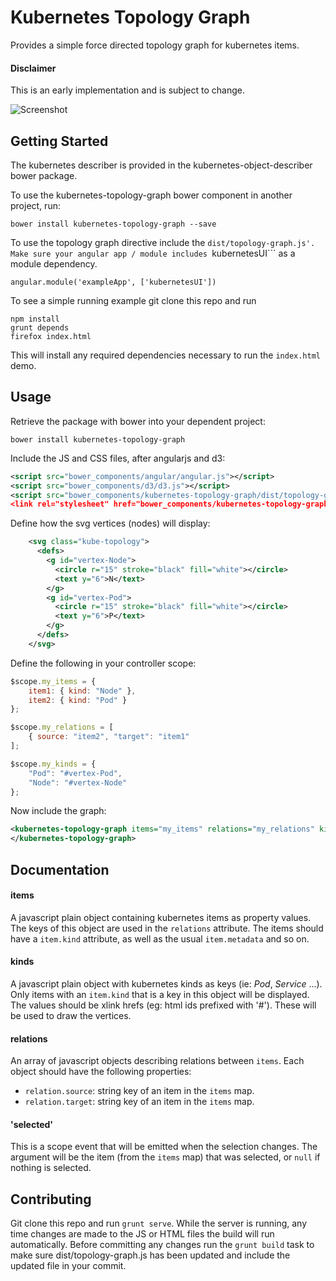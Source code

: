 Kubernetes Topology Graph
=========================

Provides a simple force directed topology graph for kubernetes items.

#### Disclaimer
This is an early implementation and is subject to change.

![Screenshot](https://raw.github.com/kubernetes-ui/topology-graph/master/scratch/screenshot.png)

Getting Started
---------------

The kubernetes describer is provided in the kubernetes-object-describer bower package.

To use the kubernetes-topology-graph bower component in another project, run:

```
bower install kubernetes-topology-graph --save
```

To use the topology graph directive include the ```dist/topology-graph.js'. Make sure your
angular app / module includes ```kubernetesUI``` as a module dependency.

```
angular.module('exampleApp', ['kubernetesUI'])
```

To see a simple running example git clone this repo and run

```
npm install
grunt depends
firefox index.html
```

This will install any required dependencies necessary to run the ```index.html``` demo.

Usage
-----

Retrieve the package with bower into your dependent project:

```
bower install kubernetes-topology-graph
```

Include the JS and CSS files, after angularjs and d3:

```xml
<script src="bower_components/angular/angular.js"></script>
<script src="bower_components/d3/d3.js"></script>
<script src="bower_components/kubernetes-topology-graph/dist/topology-graph.js"></script
<link rel="stylesheet" href="bower_components/kubernetes-topology-graph/dist/topology-graph.css" />
```

Define how the svg vertices (nodes) will display:

```xml
    <svg class="kube-topology">
      <defs>
        <g id="vertex-Node">
          <circle r="15" stroke="black" fill="white"></circle>
          <text y="6">N</text>
        </g>
        <g id="vertex-Pod">
          <circle r="15" stroke="black" fill="white"></circle>
          <text y="6">P</text>
        </g>
      </defs>
    </svg>
```

Define the following in your controller scope:

```javascript
$scope.my_items = {
    item1: { kind: "Node" },
    item2: { kind: "Pod" }
};

$scope.my_relations = [
    { source: "item2", "target": "item1"
];

$scope.my_kinds = {
    "Pod": "#vertex-Pod",
    "Node": "#vertex-Node"
};
```

Now include the graph:

```xml
<kubernetes-topology-graph items="my_items" relations="my_relations" kinds="my_kinds">
</kubernetes-topology-graph>
```

Documentation
-------------

#### items

A javascript plain object containing kubernetes items as property values. The keys
of this object are used in the ```relations``` attribute. The items should have a
```item.kind``` attribute, as well as the usual ```item.metadata``` and so on.

#### kinds

A javascript plain object with kubernetes kinds as keys (ie: *Pod*, *Service* ...). Only
items with an ```item.kind``` that is a key in this object will be displayed. The
values should be xlink hrefs (eg: html ids prefixed with '#'). These will be used to draw
the vertices.

#### relations

An array of javascript objects describing relations between ```items```. Each object should
have the following properties:

 * ```relation.source```: string key of an item in the ```items``` map.
 * ```relation.target```: string key of an item in the ```items``` map.

#### 'selected'

This is a scope event that will be emitted when the selection changes. The argument will
be the item (from the ```items``` map) that was selected, or ```null``` if nothing is
selected.

Contributing
------------

Git clone this repo and run `grunt serve`. While the server is running, any time changes
are made to the JS or HTML files the build will run automatically.  Before committing any
changes run the `grunt build` task to make sure dist/topology-graph.js has been updated
and include the updated file in your commit.
